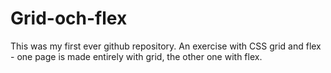 # Grid-och-flex
This was my first ever github repository. An exercise with CSS grid and flex - one page is made entirely with grid, the other one with flex.


